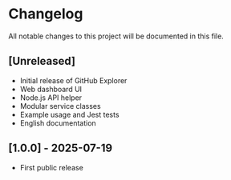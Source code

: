 # Changelog

All notable changes to this project will be documented in this file.

## [Unreleased]
- Initial release of GitHub Explorer
- Web dashboard UI
- Node.js API helper
- Modular service classes
- Example usage and Jest tests
- English documentation

## [1.0.0] - 2025-07-19
- First public release
